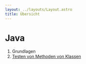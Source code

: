 ```yaml
---
layout: ../layouts/Layout.astro
title: Übersicht
---
```

# Java
1. Grundlagen
1. [Testen von Methoden von Klassen](java/TestFunctionsForClasses.md)
